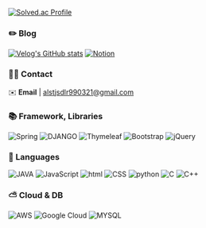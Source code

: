 

[![Solved.ac Profile](http://mazassumnida.wtf/api/mini/generate_badge?boj=alstjsdlr990321)](https://solved.ac/alstjsdlr990321)


### ✏️ Blog
[![Velog's GitHub stats](https://velog-readme-stats.vercel.app/api/badge?name=m1nddoong)](https://velog.io/@alstjsdlr0321)
[![Notion](https://img.shields.io/badge/Notion-%23000000.svg?style=for-the-badge&logo=notion&logoColor=white)](https://iksun-log.vercel.app/)





### 🤙🏻 Contact
✉️ **Email** | alstjsdlr990321@gmail.com


### 📚 Framework, Libraries
![Spring](https://img.shields.io/badge/spring-%236DB33F.svg?style=for-the-badge&logo=spring&logoColor=white)
![DJANGO](https://img.shields.io/badge/Django-092E20?style=for-the-badge&logo=django&logoColor=white)
![Thymeleaf](https://img.shields.io/badge/Thymeleaf-%23005C0F.svg?style=for-the-badge&logo=Thymeleaf&logoColor=white)
![Bootstrap](https://img.shields.io/badge/bootstrap-%238511FA.svg?style=for-the-badge&logo=bootstrap&logoColor=white)
![jQuery](https://img.shields.io/badge/jquery-%230769AD.svg?style=for-the-badge&logo=jquery&logoColor=white)

### 💬 Languages

![JAVA](https://img.shields.io/badge/Java-ED8B00?style=for-the-badge&logo=openjdk&logoColor=white)
![JavaScript](https://img.shields.io/badge/javascript-%23323330.svg?style=for-the-badge&logo=javascript&logoColor=%23F7DF1E)
![html](https://img.shields.io/badge/HTML5-E34F26?style=for-the-badge&logo=html5&logoColor=white)
![CSS](https://img.shields.io/badge/CSS-239120?&style=for-the-badge&logo=css3&logoColor=white)
![python](https://img.shields.io/badge/Python-3776AB?style=for-the-badge&logo=python&logoColor=white)
![C](https://img.shields.io/badge/C-00599C?style=for-the-badge&logo=c&logoColor=white)
![C++](https://img.shields.io/badge/C%2B%2B-00599C?style=for-the-badge&logo=c%2B%2B&logoColor=white)


### ⛅ Cloud & DB

![AWS](https://img.shields.io/badge/Amazon_AWS-FF9900?style=for-the-badge&logo=amazonaws&logoColor=white)
![Google Cloud](https://img.shields.io/badge/Google_Cloud-4285F4?style=for-the-badge&logo=google-cloud&logoColor=white)
![MYSQL](https://img.shields.io/badge/MySQL-005C84?style=for-the-badge&logo=mysql&logoColor=white)


  
</div>
  

